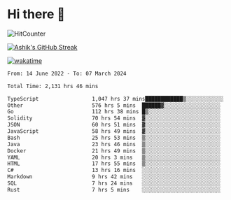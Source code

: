 # Hi there 👋

![HitCounter](https://hits.seeyoufarm.com/api/count/incr/badge.svg?url=https%3A%2F%2Fgithub.com%2Fashrhmn1212%2Fhit-counter)

<!-- ![Contribution Graph](https://github-readme-activity-graph.cyclic.app/graph?username=ashrhmn) -->


<!-- [![Top Langs](https://github-readme-stats.vercel.app/api/top-langs/?username=ashrhmn&layout=compact&theme=synthwave&langs_count=10&card_width=445)](https://github.com/anuraghazra/github-readme-stats) -->

[![Ashik's GitHub Streak](https://github-readme-streak-stats.herokuapp.com/?user=ashrhmn&theme=blood&fire=DD7F1C&background=151515&dates=9f9f9f&border=DD2727)](https://git.io/streak-stats)

<!-- ![Ashik's GitHub stats](https://github-readme-stats.vercel.app/api/?username=ashrhmn&show_icons=true&title_color=fff&icon_color=79ff97&text_color=9f9f9f&bg_color=151515) -->

[![wakatime](https://wakatime.com/badge/user/3df86613-ba63-4631-8e65-0ff18e7becad.svg)](https://wakatime.com/@3df86613-ba63-4631-8e65-0ff18e7becad)

<!--START_SECTION:waka-->

```txt
From: 14 June 2022 - To: 07 March 2024

Total Time: 2,131 hrs 46 mins

TypeScript                 1,047 hrs 37 mins████████████▒░░░░░░░░░░░░   49.14 %
Other                      576 hrs 5 mins  ██████▓░░░░░░░░░░░░░░░░░░   27.02 %
Go                         112 hrs 38 mins █▒░░░░░░░░░░░░░░░░░░░░░░░   05.28 %
Solidity                   70 hrs 54 mins  ▓░░░░░░░░░░░░░░░░░░░░░░░░   03.33 %
JSON                       60 hrs 51 mins  ▓░░░░░░░░░░░░░░░░░░░░░░░░   02.85 %
JavaScript                 58 hrs 49 mins  ▓░░░░░░░░░░░░░░░░░░░░░░░░   02.76 %
Bash                       25 hrs 53 mins  ▒░░░░░░░░░░░░░░░░░░░░░░░░   01.21 %
Java                       23 hrs 46 mins  ▒░░░░░░░░░░░░░░░░░░░░░░░░   01.12 %
Docker                     21 hrs 49 mins  ▒░░░░░░░░░░░░░░░░░░░░░░░░   01.02 %
YAML                       20 hrs 3 mins   ▒░░░░░░░░░░░░░░░░░░░░░░░░   00.94 %
HTML                       17 hrs 55 mins  ▒░░░░░░░░░░░░░░░░░░░░░░░░   00.84 %
C#                         13 hrs 16 mins  ░░░░░░░░░░░░░░░░░░░░░░░░░   00.62 %
Markdown                   9 hrs 42 mins   ░░░░░░░░░░░░░░░░░░░░░░░░░   00.46 %
SQL                        7 hrs 24 mins   ░░░░░░░░░░░░░░░░░░░░░░░░░   00.35 %
Rust                       7 hrs 5 mins    ░░░░░░░░░░░░░░░░░░░░░░░░░   00.33 %
```

<!--END_SECTION:waka-->


<!--### Most Used Languages
<img src="https://wakatime.com/share/@ashrhmn/24ecb986-5bf8-4607-af7f-0aab08908d8c.png" />

### Favourite Tools
<img src="https://wakatime.com/share/@ashrhmn/f4e08015-f3bc-460a-9228-95a3ba11c604.png" />-->
